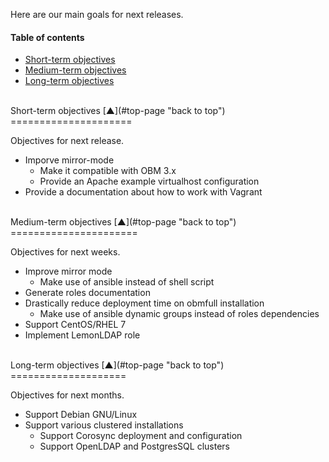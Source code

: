 <a name="top-page"></a>

Here are our main goals for next releases.

#### Table of contents

<!-- START doctoc generated TOC please keep comment here to allow auto update -->
<!-- DON'T EDIT THIS SECTION, INSTEAD RE-RUN doctoc TO UPDATE -->

- [Short-term objectives](#short-term-objectives)
- [Medium-term objectives](#medium-term-objectives)
- [Long-term objectives](#long-term-objectives)

<!-- END doctoc generated TOC please keep comment here to allow auto update -->

<a name="short-term-objectives"></a>

<br />
Short-term objectives  [&#x25B2;](#top-page "back to top")
=====================

Objectives for next release.

 * Imporve mirror-mode
   * Make it compatible with OBM 3.x
   * Provide an Apache example virtualhost configuration
 * Provide a documentation about how to work with Vagrant

<a name="medium-term-objectives"></a>

<br />
Medium-term objectives  [&#x25B2;](#top-page "back to top")
======================

Objectives for next weeks.

 * Improve mirror mode
   * Make use of ansible instead of shell script
 * Generate roles documentation
 * Drastically reduce deployment time on obmfull installation
   * Make use of ansible dynamic groups instead of roles dependencies
 * Support CentOS/RHEL 7
 * Implement LemonLDAP role

<a name="long-term-objectives"></a>

<br />
Long-term objectives  [&#x25B2;](#top-page "back to top")
====================

Objectives for next months.

 * Support Debian GNU/Linux
 * Support various clustered installations
   * Support Corosync deployment and configuration
   * Support OpenLDAP and PostgresSQL clusters

